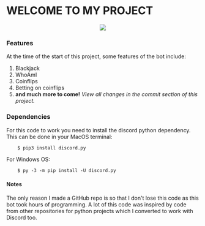 # **WELCOME TO MY PROJECT**
<div style="text-align:center"><img src="https://i.imgur.com/RPrw70n.jpg" /></div>

### Features
At the time of the start of this project, some features of the bot include:
1. Blackjack 
1. WhoAmI 
1. Coinflips 
1. Betting on coinflips
1. **and much more to come!** 
*View all changes in the commit section of this project.* 

### **Dependencies**
For this code to work you need to install the discord python dependency. This can be done in your MacOS terminal:
```bash
    $ pip3 install discord.py
```
For Windows OS:
```
    $ py -3 -m pip install -U discord.py
```

#### **Notes**
The only reason I made a GitHub repo is so that I don't lose this code as this bot took hours of programming. A lot of this code was inspired by code from other repositories for python projects which I converted to work with Discord too.

